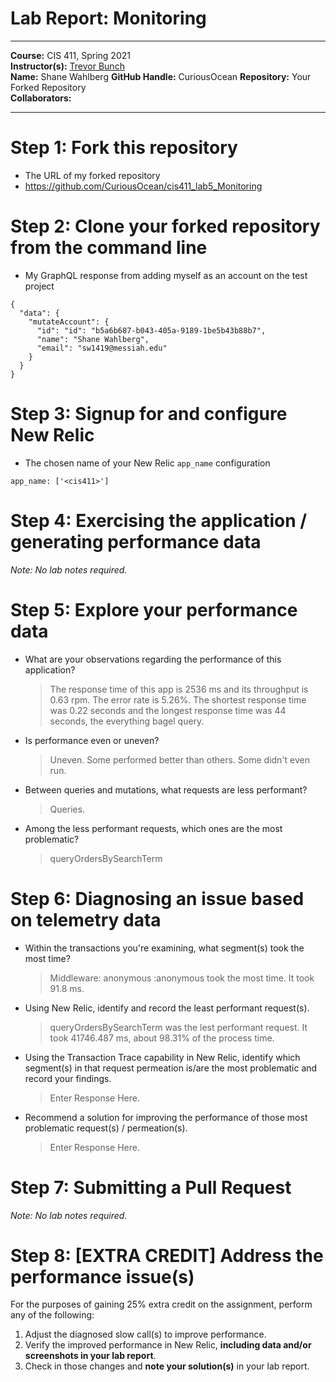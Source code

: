 # Lab Report: Monitoring
___
**Course:** CIS 411, Spring 2021  
**Instructor(s):** [Trevor Bunch](https://github.com/trevordbunch)  
**Name:** Shane Wahlberg
**GitHub Handle:** CuriousOcean 
**Repository:** Your Forked Repository  
**Collaborators:** 
___

# Step 1: Fork this repository
- The URL of my forked repository
- https://github.com/CuriousOcean/cis411_lab5_Monitoring

# Step 2: Clone your forked repository from the command line
- My GraphQL response from adding myself as an account on the test project
```
{
  "data": {
    "mutateAccount": {
      "id": "id": "b5a6b687-b043-405a-9189-1be5b43b88b7",
      "name": "Shane Wahlberg",
      "email": "sw1419@messiah.edu"
    }
  }
}
```

# Step 3: Signup for and configure New Relic
- The chosen name of your New Relic ```app_name``` configuration
```
app_name: ['<cis411>']
```

# Step 4: Exercising the application / generating performance data

_Note: No lab notes required._

# Step 5: Explore your performance data
* What are your observations regarding the performance of this application? 
  > The response time of this app is 2536 ms and its throughput is 0.63 rpm. The error rate is 5.26%. The shortest response time was 0.22 seconds and the longest response time was 44 seconds, the everything bagel query. 
* Is performance even or uneven? 
  > Uneven. Some performed better than others. Some didn't even run.
* Between queries and mutations, what requests are less performant? 
  > Queries.
* Among the less performant requests, which ones are the most problematic?
  > queryOrdersBySearchTerm

# Step 6: Diagnosing an issue based on telemetry data
* Within the transactions you're examining, what segment(s) took the most time?
  > Middleware: anonymous :anonymous took the most time. It took 91.8 ms. 
* Using New Relic, identify and record the least performant request(s).
  > queryOrdersBySearchTerm was the lest performant request. It took 41746.487 ms, about 98.31% of the process time.
* Using the Transaction Trace capability in New Relic, identify which segment(s) in that request permeation is/are the most problematic and record your findings.
  > Enter Response Here.
* Recommend a solution for improving the performance of those most problematic request(s) / permeation(s).
  > Enter Response Here.

# Step 7: Submitting a Pull Request
_Note: No lab notes required._

# Step 8: [EXTRA CREDIT] Address the performance issue(s)
For the purposes of gaining 25% extra credit on the assignment, perform any of the following:
1. Adjust the diagnosed slow call(s) to improve performance. 
2. Verify the improved performance in New Relic, **including data and/or screenshots in your lab report**.
2. Check in those changes and **note your solution(s)** in your lab report.